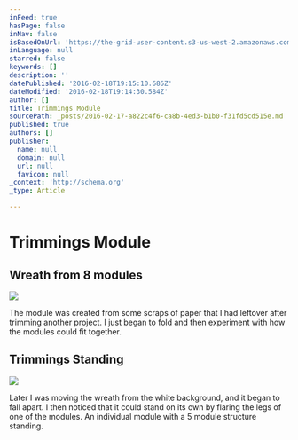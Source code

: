 ```yaml
---
inFeed: true
hasPage: false
inNav: false
isBasedOnUrl: 'https://the-grid-user-content.s3-us-west-2.amazonaws.com/72d2aab8-9b84-438e-b5ca-01be11aeb981.png'
inLanguage: null
starred: false
keywords: []
description: ''
datePublished: '2016-02-18T19:15:10.686Z'
dateModified: '2016-02-18T19:14:30.584Z'
author: []
title: Trimmings Module
sourcePath: _posts/2016-02-17-a822c4f6-ca8b-4ed3-b1b0-f31fd5cd515e.md
published: true
authors: []
publisher:
  name: null
  domain: null
  url: null
  favicon: null
_context: 'http://schema.org'
_type: Article

---
```

# Trimmings Module

## Wreath from 8 modules
![](https://the-grid-user-content.s3-us-west-2.amazonaws.com/72d2aab8-9b84-438e-b5ca-01be11aeb981.png)

The module was created from some scraps of paper that I had leftover after trimming another project. I just began to fold and then experiment with how the modules could fit together.

## Trimmings Standing
![](https://the-grid-user-content.s3-us-west-2.amazonaws.com/182f5ace-8f41-431d-bc57-2d157af42d4b.jpg)

Later I was moving the wreath from the white background, and it began to fall apart. I then noticed that it could stand on its own by flaring the legs of one of the modules. An individual module with a 5 module structure standing.